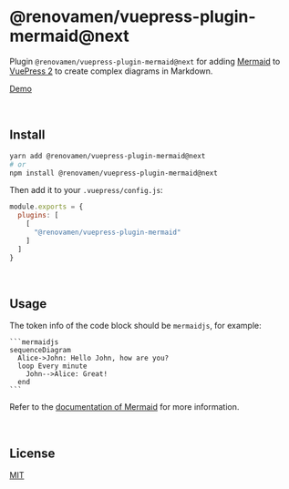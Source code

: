 # @renovamen/vuepress-plugin-mermaid@next

Plugin `@renovamen/vuepress-plugin-mermaid@next` for adding [Mermaid](https://mermaid-js.github.io) to [VuePress 2](https://v2.vuepress.vuejs.org/) to create complex diagrams in Markdown.

[Demo](https://v2-vuepress-theme-gungnir.vercel.app/docs/plugins/mermaid.html)


&nbsp;

## Install

```bash
yarn add @renovamen/vuepress-plugin-mermaid@next
# or
npm install @renovamen/vuepress-plugin-mermaid@next
```

Then add it to your `.vuepress/config.js`:

```js
module.exports = {
  plugins: [
    [
      "@renovamen/vuepress-plugin-mermaid"
    ]
  ]
}
```


&nbsp;

## Usage

The token info of the code block should be `mermaidjs`, for example:

~~~
```mermaidjs
sequenceDiagram
  Alice->John: Hello John, how are you?
  loop Every minute
    John-->Alice: Great!
  end
```
~~~

Refer to the [documentation of Mermaid](https://mermaid-js.github.io) for more information.


&nbsp;

## License

[MIT](https://github.com/Renovamen/vuepress-theme-gungnir/blob/main/packages/plugins/mermaid/LICENSE)
